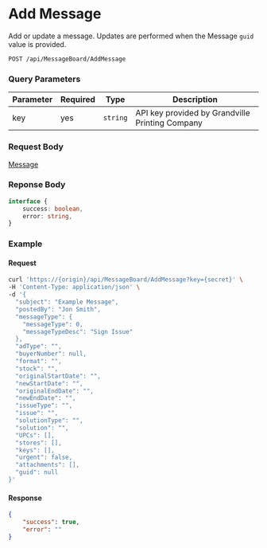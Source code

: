 # Add Message

Add or update a message. Updates are performed when the Message `guid` value is provided.

```plaintext
POST /api/MessageBoard/AddMessage
```

### Query Parameters

| Parameter     | Required | Type                          | Description                                        |
| ------------- | -------- | -------------------------------------- | -------------------------------------------------- |
| key           | yes      | `string`                               | API key provided by Grandville Printing Company    |

### Request Body

[Message](./types/message.md)

### Reponse Body

```typescript
interface {
    success: boolean,
    error: string,
}
```

### Example

#### Request

```bash
curl 'https://{origin}/api/MessageBoard/AddMessage?key={secret}' \
-H 'Content-Type: application/json' \
-d '{
  "subject": "Example Message",
  "postedBy": "Jon Smith",
  "messageType": {
    "messageType": 0,
    "messageTypeDesc": "Sign Issue"
  },
  "adType": "",
  "buyerNumber": null,
  "format": "",
  "stock": "",
  "originalStartDate": "",
  "newStartDate": "",
  "originalEndDate": "",
  "newEndDate": "",
  "issueType": "",
  "issue": "",
  "solutionType": "",
  "solution": "",
  "UPCs": [],
  "stores": [],
  "keys": [],
  "urgent": false,
  "attachments": [],
  "guid": null
}'
```

#### Response

```json
{
    "success": true,
    "error": ""
}
```